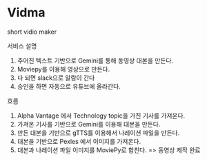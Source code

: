 # Vidma
short vidio maker

서비스 설명 
1. 주어진 텍스트 기반으로 Gemini를 통해 동영상 대본을 만든다.
2. Moviepy를 이용해 영상으로 만든다.
3. 다 되면 slack으로 알람이 간다
4. 승인을 하면 자동으로 유튜브에 올라간다.

흐름
1. Alpha Vantage 에서 Technology topic을 가진 기사를 가져온다. 
2. 가져온 기사를 기반으로 Gemini를 이용해 대본을 만든다.
3. 만든 대본을 기반으로 gTTS를 이용해서 나레이션 파일을 만든다.
4. 대본을 기반으로 Pexles 에서 이미지를 가져온다.
5. 대본과 나레이션 파일 이미지를 MoviePy로 합친다.
=> 동영상 제작 완료